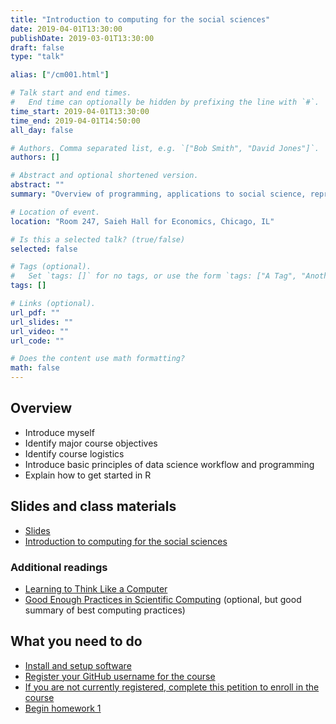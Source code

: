 ```yaml
---
title: "Introduction to computing for the social sciences"
date: 2019-04-01T13:30:00
publishDate: 2019-03-01T13:30:00
draft: false
type: "talk"

alias: ["/cm001.html"]

# Talk start and end times.
#   End time can optionally be hidden by prefixing the line with `#`.
time_start: 2019-04-01T13:30:00
time_end: 2019-04-01T14:50:00
all_day: false

# Authors. Comma separated list, e.g. `["Bob Smith", "David Jones"]`.
authors: []

# Abstract and optional shortened version.
abstract: ""
summary: "Overview of programming, applications to social science, reproducible research, and course logistics."

# Location of event.
location: "Room 247, Saieh Hall for Economics, Chicago, IL"

# Is this a selected talk? (true/false)
selected: false

# Tags (optional).
#   Set `tags: []` for no tags, or use the form `tags: ["A Tag", "Another Tag"]` for one or more tags.
tags: []

# Links (optional).
url_pdf: ""
url_slides: ""
url_video: ""
url_code: ""

# Does the content use math formatting?
math: false
---
```




## Overview

* Introduce myself
* Identify major course objectives
* Identify course logistics
* Introduce basic principles of data science workflow and programming
* Explain how to get started in R

## Slides and class materials

* [Slides](extras/cm001_slides.html)
* [Introduction to computing for the social sciences](intro.html)

### Additional readings

* [Learning to Think Like a Computer](https://www.nytimes.com/2017/04/04/education/edlife/teaching-students-computer-code.html?_r=0)
* [Good Enough Practices in Scientific Computing](http://journals.plos.org/ploscompbiol/article?id=10.1371/journal.pcbi.1005510) (optional, but good summary of best computing practices)

## What you need to do

* [Install and setup software](setup00.html)
* [Register your GitHub username for the course](https://goo.gl/forms/96MlxifdxxNJxuHt2)
* [If you are not currently registered, complete this petition to enroll in the course](https://goo.gl/forms/ZERPvUxvPxX5SZnj2)
* [Begin homework 1](hw01-edit-README.html)
